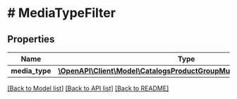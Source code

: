 # # MediaTypeFilter

## Properties

Name | Type | Description | Notes
------------ | ------------- | ------------- | -------------
**media_type** | [**\OpenAPI\Client\Model\CatalogsProductGroupMultipleMediaTypesCriteria**](.md) |  |

[[Back to Model list]](../../README.md#models) [[Back to API list]](../../README.md#endpoints) [[Back to README]](../../README.md)
